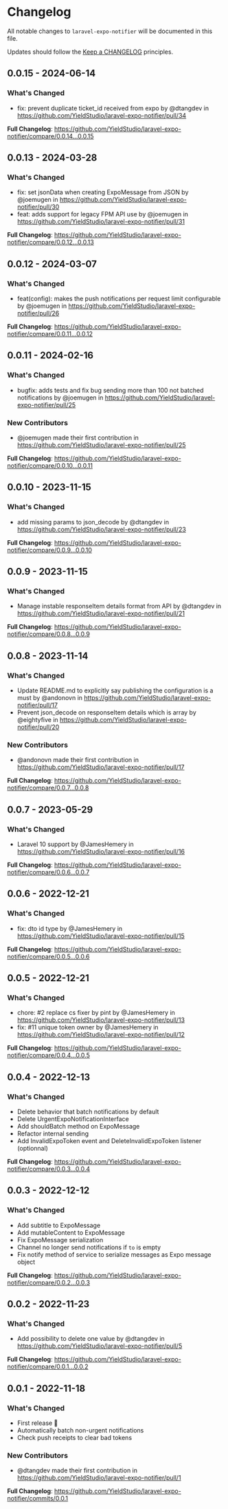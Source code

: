 # Changelog

All notable changes to `laravel-expo-notifier` will be documented in this file.

Updates should follow the [Keep a CHANGELOG](http://keepachangelog.com/) principles.

## 0.0.15 - 2024-06-14

### What's Changed

* fix: prevent duplicate ticket_id received from expo by @dtangdev in https://github.com/YieldStudio/laravel-expo-notifier/pull/34

**Full Changelog**: https://github.com/YieldStudio/laravel-expo-notifier/compare/0.0.14...0.0.15

## 0.0.13 - 2024-03-28

### What's Changed

* fix: set jsonData when creating ExpoMessage from JSON by @joemugen in https://github.com/YieldStudio/laravel-expo-notifier/pull/30
* feat: adds support for legacy FPM API use by @joemugen in https://github.com/YieldStudio/laravel-expo-notifier/pull/31

**Full Changelog**: https://github.com/YieldStudio/laravel-expo-notifier/compare/0.0.12...0.0.13

## 0.0.12 - 2024-03-07

### What's Changed

* feat(config): makes the push notifications per request limit configurable by @joemugen in https://github.com/YieldStudio/laravel-expo-notifier/pull/26

**Full Changelog**: https://github.com/YieldStudio/laravel-expo-notifier/compare/0.0.11...0.0.12

## 0.0.11 - 2024-02-16

### What's Changed

* bugfix: adds tests and fix bug sending more than 100 not batched notifications  by @joemugen in https://github.com/YieldStudio/laravel-expo-notifier/pull/25

### New Contributors

* @joemugen made their first contribution in https://github.com/YieldStudio/laravel-expo-notifier/pull/25

**Full Changelog**: https://github.com/YieldStudio/laravel-expo-notifier/compare/0.0.10...0.0.11

## 0.0.10 - 2023-11-15

### What's Changed

- add missing params to json_decode by @dtangdev in https://github.com/YieldStudio/laravel-expo-notifier/pull/23

**Full Changelog**: https://github.com/YieldStudio/laravel-expo-notifier/compare/0.0.9...0.0.10

## 0.0.9 - 2023-11-15

### What's Changed

- Manage instable responseItem details format from API by @dtangdev in https://github.com/YieldStudio/laravel-expo-notifier/pull/21

**Full Changelog**: https://github.com/YieldStudio/laravel-expo-notifier/compare/0.0.8...0.0.9

## 0.0.8 - 2023-11-14

### What's Changed

- Update README.md to explicitly say publishing the configuration is a must by @andonovn in https://github.com/YieldStudio/laravel-expo-notifier/pull/17
- Prevent json_decode on responseItem details which is array by @eightyfive in https://github.com/YieldStudio/laravel-expo-notifier/pull/20

### New Contributors

- @andonovn made their first contribution in https://github.com/YieldStudio/laravel-expo-notifier/pull/17

**Full Changelog**: https://github.com/YieldStudio/laravel-expo-notifier/compare/0.0.7...0.0.8

## 0.0.7 - 2023-05-29

### What's Changed

- Laravel 10 support by @JamesHemery in https://github.com/YieldStudio/laravel-expo-notifier/pull/16

**Full Changelog**: https://github.com/YieldStudio/laravel-expo-notifier/compare/0.0.6...0.0.7

## 0.0.6 - 2022-12-21

### What's Changed

- fix: dto id type by @JamesHemery in https://github.com/YieldStudio/laravel-expo-notifier/pull/15

**Full Changelog**: https://github.com/YieldStudio/laravel-expo-notifier/compare/0.0.5...0.0.6

## 0.0.5 - 2022-12-21

### What's Changed

- chore: #2 replace cs fixer by pint by @JamesHemery in https://github.com/YieldStudio/laravel-expo-notifier/pull/13
- fix: #11 unique token owner by @JamesHemery in https://github.com/YieldStudio/laravel-expo-notifier/pull/12

**Full Changelog**: https://github.com/YieldStudio/laravel-expo-notifier/compare/0.0.4...0.0.5

## 0.0.4 - 2022-12-13

### What's Changed

- Delete behavior that batch notifications by default
- Delete UrgentExpoNotificationInterface
- Add shouldBatch method on ExpoMessage
- Refactor internal sending
- Add InvalidExpoToken event and DeleteInvalidExpoToken listener (optionnal)

**Full Changelog**: https://github.com/YieldStudio/laravel-expo-notifier/compare/0.0.3...0.0.4

## 0.0.3 - 2022-12-12

### What's Changed

- Add subtitle to ExpoMessage
- Add mutableContent to ExpoMessage
- Fix ExpoMessage serialization
- Channel no longer send notifications if `to` is empty
- Fix notify method of service to serialize messages as Expo message object

**Full Changelog**: https://github.com/YieldStudio/laravel-expo-notifier/compare/0.0.2...0.0.3

## 0.0.2 - 2022-11-23

### What's Changed

- Add possibility to delete one value by @dtangdev in https://github.com/YieldStudio/laravel-expo-notifier/pull/5

**Full Changelog**: https://github.com/YieldStudio/laravel-expo-notifier/compare/0.0.1...0.0.2

## 0.0.1 - 2022-11-18

### What's Changed

- First release 🎉
- Automatically batch non-urgent notifications
- Check push receipts to clear bad tokens

### New Contributors

- @dtangdev made their first contribution in https://github.com/YieldStudio/laravel-expo-notifier/pull/1

**Full Changelog**: https://github.com/YieldStudio/laravel-expo-notifier/commits/0.0.1
